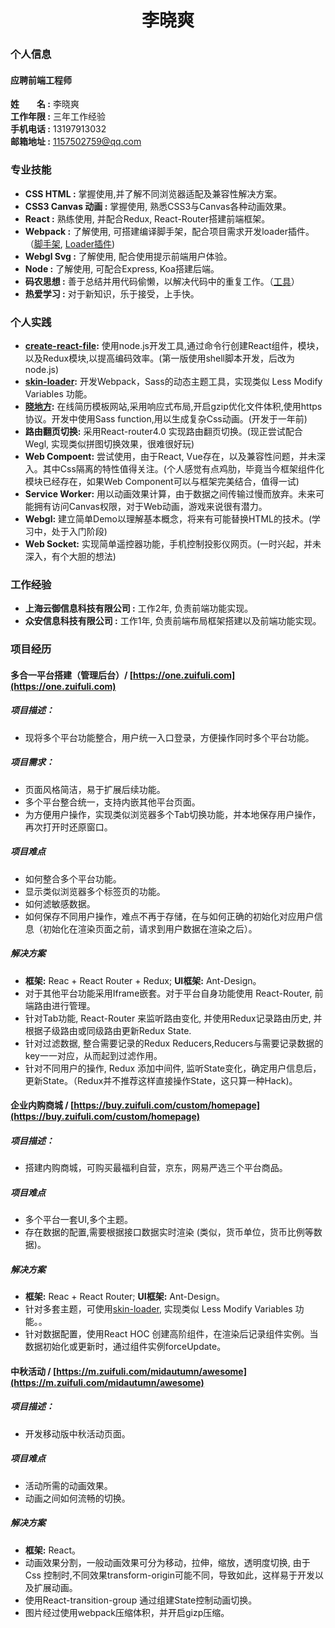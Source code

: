 # <center>李晓爽</center>

### 个人信息
#### 应聘前端工程师
**姓&emsp;&emsp;名 :** 李晓爽<br>
**工作年限 :** 三年工作经验<br>
**手机电话 :** 13197913032<br>
**邮箱地址 :** 1157502759@qq.com<br>


### 专业技能
* **CSS HTML :** 掌握使用,并了解不同浏览器适配及兼容性解决方案。
* **CSS3 Canvas 动画 :** 掌握使用, 熟悉CSS3与Canvas各种动画效果。
* **React :** 熟练使用, 并配合Redux, React-Router搭建前端框架。
* **Webpack :** 了解使用, 可搭建编译脚手架，配合项目需求开发loader插件。（[脚手架](https://github.com/xiaoshuangLi/devtool), [Loader插件](https://www.npmjs.com/package/skin-loader))
* **Webgl Svg :** 了解使用, 配合使用提示前端用户体验。
* **Node :** 了解使用, 可配合Express, Koa搭建后端。
* **码农思想 :** 善于总结并用代码偷懒，以解决代码中的重复工作。（[工具](https://www.npmjs.com/~xiaoshuang)）
* **热爱学习 :** 对于新知识，乐于接受，上手快。

### 个人实践
* **[create-react-file](https://www.npmjs.com/package/create-react-file):** 使用node.js开发工具,通过命令行创建React组件，模块，以及Redux模块,以提高编码效率。(第一版使用shell脚本开发，后改为node.js)
* **[skin-loader](https://www.npmjs.com/package/skin-loader):** 开发Webpack，Sass的动态主题工具，实现类似 Less Modify Variables 功能。
* **[晓地方](https://xiaodifang.club):** 在线简历模板网站,采用响应式布局,开启gzip优化文件体积,使用https协议。开发中使用Sass function,用以生成复杂Css动画。(开发于一年前)
* **路由翻页切换:** 采用React-router4.0 实现路由翻页切换。(现正尝试配合Wegl, 实现类似拼图切换效果，很难很好玩)
* **Web Compoent:** 尝试使用，由于React, Vue存在，以及兼容性问题，并未深入。其中Css隔离的特性值得关注。(个人感觉有点鸡肋，毕竟当今框架组件化模块已经存在，如果Web Component可以与框架完美结合，值得一试)
* **Service Worker:** 用以动画效果计算，由于数据之间传输过慢而放弃。未来可能拥有访问Canvas权限，对于Web动画，游戏来说很有潜力。
* **Webgl:** 建立简单Demo以理解基本概念，将来有可能替换HTML的技术。(学习中，处于入门阶段)
* **Web Socket:** 实现简单遥控器功能，手机控制投影仪网页。(一时兴起，并未深入，有个大胆的想法)

### 工作经验
* **上海云御信息科技有限公司 :** 工作2年, 负责前端功能实现。
* **众安信息科技有限公司 :** 工作1年, 负责前端布局框架搭建以及前端功能实现。

### 项目经历
#### 多合一平台搭建（管理后台）/ [https://one.zuifuli.com](https://one.zuifuli.com)

##### 项目描述：
* 现将多个平台功能整合，用户统一入口登录，方便操作同时多个平台功能。

##### 项目需求：
* 页面风格简洁，易于扩展后续功能。
* 多个平台整合统一，支持内嵌其他平台页面。
* 为方便用户操作，实现类似浏览器多个Tab切换功能，并本地保存用户操作，再次打开时还原窗口。

##### 项目难点
* 如何整合多个平台功能。
* 显示类似浏览器多个标签页的功能。
* 如何滤敏感数据。
* 如何保存不同用户操作，难点不再于存储，在与如何正确的初始化对应用户信息（初始化在渲染页面之前，请求到用户数据在渲染之后）。

##### 解决方案
* **框架:** Reac + React Router + Redux; **UI框架:** Ant-Design。
* 对于其他平台功能采用Iframe嵌套。对于平台自身功能使用 React-Router, 前端路由进行管理。
* 针对Tab功能, React-Router 来监听路由变化, 并使用Redux记录路由历史, 并根据子级路由或同级路由更新Redux State.
* 针对过滤数据, 整合需要记录的Redux Reducers,Reducers与需要记录数据的key一一对应，从而起到过滤作用。
* 针对不同用户的操作, Redux 添加中间件, 监听State变化，确定用户信息后，更新State。（Redux并不推荐这样直接操作State，这只算一种Hack)。

#### 企业内购商城 / [https://buy.zuifuli.com/custom/homepage](https://buy.zuifuli.com/custom/homepage)

##### 项目描述：
* 搭建内购商城，可购买最福利自营，京东，网易严选三个平台商品。

##### 项目难点
* 多个平台一套UI,多个主题。
* 存在数据的配置,需要根据接口数据实时渲染 (类似，货币单位，货币比例等数据)。 


##### 解决方案
* **框架:** Reac + React Router; **UI框架:** Ant-Design。
* 针对多套主题，可使用[skin-loader](https://www.npmjs.com/package/skin-loader), 实现类似 Less Modify Variables 功能。。
* 针对数据配置，使用React HOC 创建高阶组件，在渲染后记录组件实例。当数据初始化或更新时，通过组件实例forceUpdate。

#### 中秋活动 / [https://m.zuifuli.com/midautumn/awesome](https://m.zuifuli.com/midautumn/awesome)

##### 项目描述：
* 开发移动版中秋活动页面。

##### 项目难点
* 活动所需的动画效果。
* 动画之间如何流畅的切换。

##### 解决方案
* **框架:** React。
* 动画效果分割，一般动画效果可分为移动，拉伸，缩放，透明度切换, 由于Css 控制时,不同效果transform-origin可能不同，导致如此，这样易于开发以及扩展动画。
* 使用React-transition-group 通过组建State控制动画切换。
* 图片经过使用webpack压缩体积，并开启gizp压缩。
